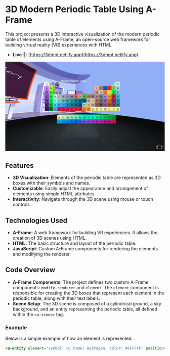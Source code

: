 # 3D Modern Periodic Table Using A-Frame

This project presents a 3D interactive visualization of the modern periodic table of elements using A-Frame, an open-source web framework for building virtual reality (VR) experiences with HTML.

- **Live** 🔗: [https://3dmpt.netlify.app](https://3dmpt.netlify.app)

![Website Preview](SS.png)

## Features

- **3D Visualization**: Elements of the periodic table are represented as 3D boxes with their symbols and names.
- **Customizable**: Easily adjust the appearance and arrangement of elements using simple HTML attributes.
- **Interactivity**: Navigate through the 3D scene using mouse or touch controls.

## Technologies Used

- **A-Frame**: A web framework for building VR experiences. It allows the creation of 3D scenes using HTML.
- **HTML**: The basic structure and layout of the periodic table.
- **JavaScript**: Custom A-Frame components for rendering the elements and modifying the renderer.

## Code Overview

- **A-Frame Components**: The project defines two custom A-Frame components: `modify-renderer` and `element`. The `element` component is responsible for creating the 3D boxes that represent each element in the periodic table, along with their text labels.
- **Scene Setup**: The 3D scene is composed of a cylindrical ground, a sky background, and an entity representing the periodic table, all defined within the `<a-scene>` tag.

### Example

Below is a simple example of how an element is represented:

```html
<a-entity element="symbol: H; name: Hydrogen; color: #FFFFFF" position="-7 4 0"></a-entity>
```
